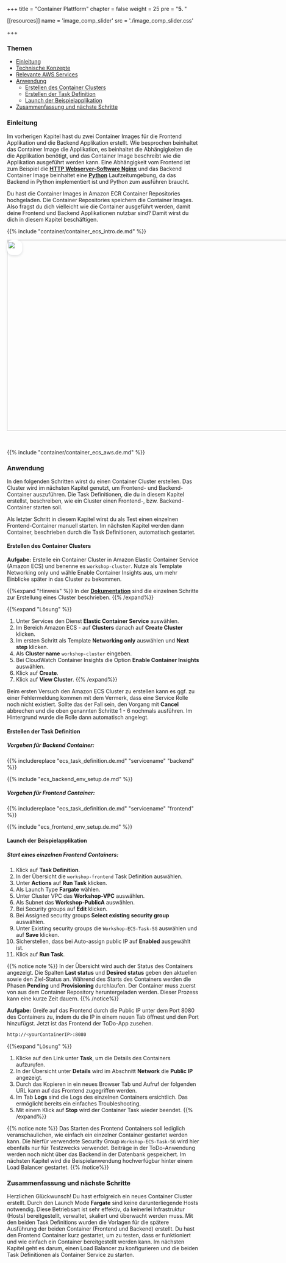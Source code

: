 +++
title = "Container Plattform"
chapter = false
weight = 25
pre = "<b>5. </b>"

[[resources]]
name = 'image_comp_slider'
src = './image_comp_slider.css'

+++

### Themen
- [Einleitung](#einleitung)
- [Technische Konzepte](#technische-konzepte)
- [Relevante AWS Services](#relevante-aws-services)
- [Anwendung](#anwendung)
    - [Erstellen des Container Clusters](#erstellen-des-container-clusters)
    - [Erstellen der Task Definition](#erstellen-der-task-definition)
    - [Launch der Beispielapplikation](#launch-der-beispielapplikation) 
- [Zusammenfassung und nächste Schritte](#zusammenfassung-und-nächste-schritte)

### Einleitung
Im vorherigen Kapitel hast du zwei Container Images für die Frontend Applikation und die Backend Applikation erstellt. Wie besprochen beinhaltet das Container Image die Applikation, es beinhaltet die Abhängigkeiten die die Applikation benötigt, und das Container Image beschreibt wie die Applikation ausgeführt werden kann. Eine Abhängigkeit vom Frontend ist zum Beispiel die **[HTTP Webserver-Software Nginx](https://de.wikipedia.org/wiki/Nginx)** und das Backend Container Image beinhaltet eine **[Python](https://de.wikipedia.org/wiki/Python_(Programmiersprache))** Laufzeitumgebung, da das Backend in Python implementiert ist und Python zum ausführen braucht. 

Du hast die Container Images in Amazon ECR Container Repositories hochgeladen. Die Container Repositories speichern die Container Images. Also fragst du dich vielleicht wie die Container ausgeführt werden, damit deine Frontend und Backend Applikationen nutzbar sind? Damit wirst du dich in diesem Kapitel beschäftigen.

{{% include "container/container_ecs_intro.de.md" %}}


<style>

.img-comp-container {
  position: relative;
  height: 500px; /*should be the same height as the images*/
  box-sizing: border-box;
}

.img-comp-img {
  position: absolute;
  width: auto;
  height: auto;
  overflow: hidden;
  box-sizing: border-box;
}

.img-comp-img img {
  display: block;
  vertical-align: middle;
  box-sizing: border-box;
}

.img-comp-slider {
  position: absolute;
  z-index: 9;
  cursor: ew-resize;
  /*set the appearance of the slider:*/
  width: 40px;
  height: 40px;
  background-color: white;
  border-radius: 15px;
  box-sizing: border-box;
  box-shadow: 0px 2px 6px hsla(210, 50%, 10%, 0.15);
}

.img-comp-overlay{
    box-sizing: border-box;
}
</style>

<div class="img-comp-container">
  <div  class="img-comp-img">
    <img style="max-width:830px;" src="/images/container_orchester_l.svg" width="830" height="500">
  </div>
  <div id="slider-handle" class="img-comp-slider">
  <img style="margin:0;padding-top:6px;padding-bottom:6px; padding-left:3.5px;padding-right:3.5px;cursor: ew-resize;" src="/images/comparison_icon.svg">
  </div>
  <div class="img-comp-img img-comp-overlay">
    <img style="max-width:830px;" src="/images/orchester.svg" width="830" height="500">
  </div>
</div>



<script type="text/javascript">
function compareImages(img) {
    var slider, img, clicked = 0, w, h;
    /* Get the width and height of the img element */
    w = img.offsetWidth;
    h = img.offsetHeight;
    /* Set the width of the img element to 50%: */
    img.style.width = (w / 2) + "px";
    /* Create slider: */
    console.dir(document == null);
   // slider = document.createElement("DIV");
    slider = document.getElementById("slider-handle");
   // slider.setAttribute("class", "img-comp-slider");
    /* Insert slider */
    //img.parentElement.insertBefore(slider, img);
    /* Position the slider in the middle: */
    slider.style.top = (h / 2) - (slider.offsetHeight / 2) + "px";
    slider.style.left = (w / 2) - (slider.offsetWidth / 2) + "px";
    /* Execute a function when the mouse button is pressed: */
    slider.addEventListener("mousedown", slideReady);
    /* And another function when the mouse button is released: */
    window.addEventListener("mouseup", slideFinish);
    /* Or touched (for touch screens: */
    slider.addEventListener("touchstart", slideReady);
    /* And released (for touch screens: */
    window.addEventListener("touchend", slideFinish);
    function slideReady(e) {
        /* Prevent any other actions that may occur when moving over the image: */
        e.preventDefault();
        /* The slider is now clicked and ready to move: */
        clicked = 1;
        /* Execute a function when the slider is moved: */
        window.addEventListener("mousemove", slideMove);
        window.addEventListener("touchmove", slideMove);
    }
    function slideFinish() {
        /* The slider is no longer clicked: */
        clicked = 0;
    }
    function slideMove(e) {
        var pos;
        /* If the slider is no longer clicked, exit this function: */
        if (clicked == 0) return false;
        /* Get the cursor's x position: */
        pos = getCursorPos(e)
        /* Prevent the slider from being positioned outside the image: */
        if (pos < 0) pos = 0;
        if (pos > w) pos = w;
        /* Execute a function that will resize the overlay image according to the cursor: */
        slide(pos);
    }
    function getCursorPos(e) {
        var a, x = 0;
        e = (e.changedTouches) ? e.changedTouches[0] : e;
        /* Get the x positions of the image: */
        a = img.getBoundingClientRect();
        /* Calculate the cursor's x coordinate, relative to the image: */
        x = e.pageX - a.left;
        /* Consider any page scrolling: */
        x = x - window.pageXOffset;
        return x;
    }
    function slide(x) {
        /* Resize the image: */
        img.style.width = x + "px";
        /* Position the slider: */
        slider.style.left = img.offsetWidth - (slider.offsetWidth / 2) + "px";
    }
}

var x, i;
/* Find all elements with an "overlay" class: */
x = document.getElementsByClassName("img-comp-overlay");
for (i = 0; i < x.length; i++) {
    /* Once for each "overlay" element:
    pass the "overlay" element as a parameter when executing the compareImages function: */
    compareImages(x[i]);

}
</script>

<br>
<br>


{{% include "container/container_ecs_aws.de.md" %}}

### Anwendung
In den folgenden Schritten wirst du einen Container Cluster erstellen. Das Cluster wird im nächsten Kapitel genutzt, um Frontend- und Backend-Container auszuführen. Die Task Definitionen, die du in diesem Kapitel erstellst, beschreiben, wie ein Cluster einen Frontend-, bzw. Backend-Container starten soll.

Als letzter Schritt in diesem Kapitel wirst du als Test einen einzelnen Frontend-Container manuell starten. 
Im nächsten Kapitel werden dann Container, beschrieben durch die Task Definitionen, automatisch gestartet. 


#### Erstellen des Container Clusters

**Aufgabe:**
Erstelle ein Container Cluster in Amazon Elastic Container Service (Amazon ECS) und benenne es ``workshop-cluster``. Nutze als Template Networking only und wähle Enable Container Insights aus, um mehr Einblicke später in das Cluster zu bekommen.

{{%expand "Hinweis" %}}
In der **[Dokumentation](https://docs.aws.amazon.com/de_de/AmazonECS/latest/developerguide/create_cluster.html  )** sind die einzelnen Schritte zur Erstellung eines Cluster beschrieben.
{{% /expand%}}

{{%expand "Lösung" %}}
1. Unter Services den Dienst **Elastic Container Service** auswählen.
2. Im Bereich Amazon ECS -  auf **Clusters** danach auf **Create Cluster** klicken.
3. Im ersten Schritt als Template **Networking only** auswählen und **Next step** klicken.
4. Als **Cluster name** ``workshop-cluster`` eingeben.
5. Bei CloudWatch Container Insights die Option **Enable Container Insights** auswählen.
6. Klick auf **Create**.
7. Klick auf **View Cluster**.
{{% /expand%}}
<!-- Fix this with shortcodes -->
<div class="notices note">

Beim ersten Versuch den Amazon ECS Cluster zu erstellen kann es ggf. zu einer Fehlermeldung kommen mit dem Vermerk, dass eine Service Rolle noch nicht existiert. Sollte das der Fall sein, den Vorgang mit **Cancel** abbrechen und die oben genannten Schritte 1 - 6 nochmals ausführen. Im Hintergrund wurde die Rolle dann automatisch angelegt.

</div>

#### Erstellen der Task Definition 

##### Vorgehen für Backend Container:

{{% includereplace "ecs_task_definition.de.md" "servicename" "backend" %}}

{{% include "ecs_backend_env_setup.de.md" %}}

##### Vorgehen für Frontend Container:

{{% includereplace "ecs_task_definition.de.md" "servicename" "frontend" %}}

{{% include "ecs_frontend_env_setup.de.md" %}}

#### Launch der Beispielapplikation

##### Start eines einzelnen Frontend Containers:

1. Klick auf **Task Definition**.
2. In der Übersicht die ``workshop-frontend`` Task Definition auswählen.
3. Unter **Actions** auf **Run Task** klicken.
4. Als Launch Type **Fargate** wählen.
5. Unter Cluster VPC das **Workshop-VPC** auswählen.
6. Als Subnet das **Workshop-PublicA** auswählen.
7. Bei Security groups auf **Edit** klicken.
8. Bei Assigned security groups **Select existing security group** auswählen.
9. Unter Existing security groups die `Workshop-ECS-Task-SG` auswählen und auf **Save** klicken.
10. Sicherstellen, dass bei Auto-assign public IP auf **Enabled** ausgewählt ist.
11. Klick auf **Run Task**.

{{% notice note %}}
In der Übersicht wird auch der Status des Containers angezeigt. Die Spalten **Last status** und **Desired status** geben den aktuellen sowie den Ziel-Status an. Während des Starts des Containers werden die Phasen **Pending** und **Provisioning** durchlaufen. Der Container muss zuerst von aus dem Container Repository heruntergeladen werden. Dieser Prozess kann eine kurze Zeit dauern.
{{% /notice%}}

**Aufgabe:**
Greife auf das Frontend durch die Public IP unter dem Port 8080 des Containers zu, indem du die IP in einem neuen Tab öffnest und den Port hinzufügst. Jetzt ist das Frontend der ToDo-App zusehen.
```bash
http://<yourContainerIP>:8080
```
{{%expand "Lösung" %}}
1.  Klicke auf den Link unter **Task**, um die Details des Containers aufzurufen.
1.  In der Übersicht unter **Details** wird im Abschnitt **Network** die **Public IP** angezeigt.
1.  Durch das Kopieren in ein neues Browser Tab und Aufruf der folgenden URL kann auf das Frontend zugegriffen werden.
1. Im Tab **Logs** sind die Logs des einzelnen Containers ersichtlich. Das ermöglicht bereits ein einfaches Troubleshooting.
1. Mit einem Klick auf **Stop** wird der Container Task wieder beendet.
{{% /expand%}}



{{% notice note %}}
Das Starten des Frontend Containers soll lediglich veranschaulichen, wie einfach ein einzelner Container gestartet werden kann. Die hierfür verwendete Security Group `Workshop-ECS-Task-SG` wird hier ebenfalls nur für Testzwecks verwendet. Beiträge in der ToDo-Anwendung werden noch nicht über das Backend in der Datenbank gespeichert. Im nächsten Kapitel wird die Beispielanwendung hochverfügbar hinter einem Load Balancer gestartet.
{{% /notice%}}

### Zusammenfassung und nächste Schritte
Herzlichen Glückwunsch! Du hast erfolgreich ein neues Container Cluster erstellt. Durch den Launch Mode **Fargate** sind keine darunterliegende Hosts notwendig. Diese Betriebsart ist sehr effektiv, da keinerlei Infrastruktur (Hosts) bereitgestellt, verwaltet, skaliert und überwacht werden muss. Mit den beiden Task Definitions wurden die Vorlagen für die spätere Ausführung der beiden Container (Frontend und Backend) erstellt. Du hast den Frontend Container kurz gestartet, um zu testen, dass er funktioniert und wie einfach ein Container bereitgestellt werden kann. Im nächsten Kapitel geht es darum, einen Load Balancer zu konfigurieren und die beiden Task Definitionen als Container Service zu starten.